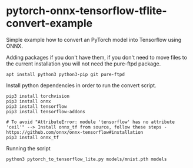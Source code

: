 # pytorch-onnx-tensorflow-tflite-convert-example

Simple example how to convert an PyTorch model into Tensorflow using ONNX.

Adding packages if you don't have them, if you don't need to move files to the current installation you will not need the pure-ftpd package.
```
apt install python3 python3-pip git pure-ftpd
```

Install python dependencies in order to run the convert script.
```
pip3 install torchvision
pip3 install onnx
pip3 install tensorflow
pip3 install tensorflow-addons

# To avoid "AttributeError: module 'tensorflow' has no attribute 'ceil'" --> Install onnx_tf from source, follow these steps - https://github.com/onnx/onnx-tensorflow#installation
pip3 install onnx_tf
```

Running the script 
```
python3 pytorch_to_tensorflow_lite.py models/mnist.pth models
```
